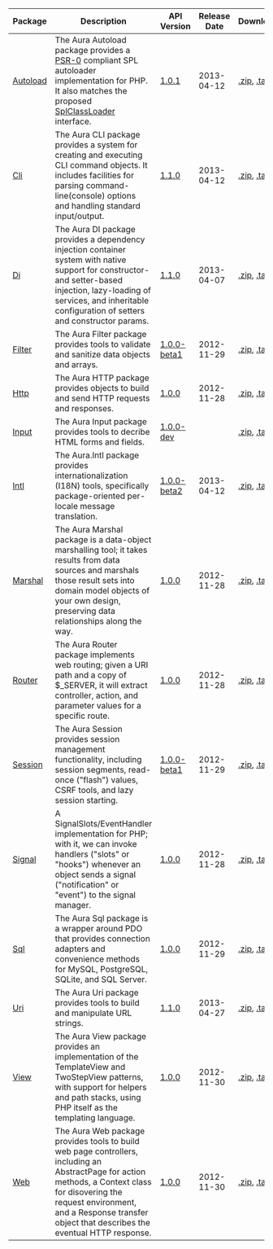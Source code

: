 Package | Description | API Version | Release Date | Downloads | Development 
--- | --- | --- | --- | --- | --- 
[Autoload](/Aura.Autoload) | The Aura Autoload package provides a [PSR-0](https://github.com/php-fig/fig-standards/blob/master/accepted/PSR-0.md) compliant SPL autoloader implementation for PHP. It also matches the proposed [SplClassLoader](https://wiki.php.net/rfc/splclassloader) interface. | [1.0.1](/Aura.Autoload/version/1.0.1/api) | 2013-04-12 | [.zip](https://github.com/auraphp/Aura.Autoload/zipball/1.0.1), [.tar.gz](https://github.com/auraphp/Aura.Autoload/tarball/1.0.1) | [Github](https://github.com/auraphp/Aura.Autoload)
[Cli](/Aura.Cli) | The Aura CLI package provides a system for creating and executing CLI command objects.  It includes facilities for parsing command-line(console) options and handling standard input/output. | [1.1.0](/Aura.Cli/version/1.1.0/api) | 2013-04-12 | [.zip](https://github.com/auraphp/Aura.Cli/zipball/1.1.0), [.tar.gz](https://github.com/auraphp/Aura.Cli/tarball/1.1.0) | [Github](https://github.com/auraphp/Aura.Cli)
[Di](/Aura.Di) | The Aura DI package provides a dependency injection container system with native support for constructor- and setter-based injection, lazy-loading of services, and inheritable configuration of setters and constructor params. | [1.1.0](/Aura.Di/version/1.1.0/api) | 2013-04-07 | [.zip](https://github.com/auraphp/Aura.Di/zipball/1.1.0), [.tar.gz](https://github.com/auraphp/Aura.Di/tarball/1.1.0) | [Github](https://github.com/auraphp/Aura.Di)
[Filter](/Aura.Filter) | The Aura Filter package provides tools to validate and sanitize data objects and arrays. | [1.0.0-beta1](/Aura.Filter/version/1.0.0-beta1/api) | 2012-11-29 | [.zip](https://github.com/auraphp/Aura.Filter/zipball/1.0.0-beta1), [.tar.gz](https://github.com/auraphp/Aura.Filter/tarball/1.0.0-beta1) | [Github](https://github.com/auraphp/Aura.Filter)
[Http](/Aura.Http) | The Aura HTTP package provides objects to build and send HTTP requests and responses. | [1.0.0](/Aura.Http/version/1.0.0/api) | 2012-11-28 | [.zip](https://github.com/auraphp/Aura.Http/zipball/1.0.0), [.tar.gz](https://github.com/auraphp/Aura.Http/tarball/1.0.0) | [Github](https://github.com/auraphp/Aura.Http)
[Input](/Aura.Input) | The Aura Input package provides tools to decribe HTML forms and fields. | [1.0.0-dev](/Aura.Input/version/1.0.0-dev/api) |  | [.zip](https://github.com/auraphp/Aura.Input/zipball/1.0.0-dev), [.tar.gz](https://github.com/auraphp/Aura.Input/tarball/1.0.0-dev) | [Github](https://github.com/auraphp/Aura.Input)
[Intl](/Aura.Intl) | The Aura.Intl package provides internationalization (I18N) tools, specifically package-oriented per-locale message translation. | [1.0.0-beta2](/Aura.Intl/version/1.0.0-beta2/api) | 2013-04-12 | [.zip](https://github.com/auraphp/Aura.Intl/zipball/1.0.0-beta2), [.tar.gz](https://github.com/auraphp/Aura.Intl/tarball/1.0.0-beta2) | [Github](https://github.com/auraphp/Aura.Intl)
[Marshal](/Aura.Marshal) | The Aura Marshal package is a data-object marshalling tool; it takes results from data sources and marshals those result sets into domain model objects of your own design, preserving data relationships along the way. | [1.0.0](/Aura.Marshal/version/1.0.0/api) | 2012-11-28 | [.zip](https://github.com/auraphp/Aura.Marshal/zipball/1.0.0), [.tar.gz](https://github.com/auraphp/Aura.Marshal/tarball/1.0.0) | [Github](https://github.com/auraphp/Aura.Marshal)
[Router](/Aura.Router) | The Aura Router package implements web routing; given a URI path and a copy of $_SERVER, it will extract controller, action, and parameter values for a specific route. | [1.0.0](/Aura.Router/version/1.0.0/api) | 2012-11-28 | [.zip](https://github.com/auraphp/Aura.Router/zipball/1.0.0), [.tar.gz](https://github.com/auraphp/Aura.Router/tarball/1.0.0) | [Github](https://github.com/auraphp/Aura.Router)
[Session](/Aura.Session) | The Aura Session provides session management functionality, including session segments, read-once ("flash") values, CSRF tools, and lazy session starting. | [1.0.0-beta1](/Aura.Session/version/1.0.0-beta1/api) | 2012-11-29 | [.zip](https://github.com/auraphp/Aura.Session/zipball/1.0.0-beta1), [.tar.gz](https://github.com/auraphp/Aura.Session/tarball/1.0.0-beta1) | [Github](https://github.com/auraphp/Aura.Session)
[Signal](/Aura.Signal) | A SignalSlots/EventHandler implementation for PHP; with it, we can invoke handlers ("slots" or "hooks") whenever an object sends a signal ("notification" or "event") to the signal manager. | [1.0.0](/Aura.Signal/version/1.0.0/api) | 2012-11-28 | [.zip](https://github.com/auraphp/Aura.Signal/zipball/1.0.0), [.tar.gz](https://github.com/auraphp/Aura.Signal/tarball/1.0.0) | [Github](https://github.com/auraphp/Aura.Signal)
[Sql](/Aura.Sql) | The Aura Sql package is a wrapper around PDO that provides connection adapters and convenience methods for MySQL, PostgreSQL, SQLite, and SQL Server. | [1.0.0](/Aura.Sql/version/1.0.0/api) | 2012-11-29 | [.zip](https://github.com/auraphp/Aura.Sql/zipball/1.0.0), [.tar.gz](https://github.com/auraphp/Aura.Sql/tarball/1.0.0) | [Github](https://github.com/auraphp/Aura.Sql)
[Uri](/Aura.Uri) | The Aura Uri package provides tools to build and manipulate URL strings. | [1.1.0](/Aura.Uri/version/1.1.0/api) | 2013-04-27 | [.zip](https://github.com/auraphp/Aura.Uri/zipball/1.1.0), [.tar.gz](https://github.com/auraphp/Aura.Uri/tarball/1.1.0) | [Github](https://github.com/auraphp/Aura.Uri)
[View](/Aura.View) | The Aura View package provides an implementation of the TemplateView and TwoStepView patterns, with support for helpers and path stacks, using PHP itself as the templating language. | [1.0.0](/Aura.View/version/1.0.0/api) | 2012-11-30 | [.zip](https://github.com/auraphp/Aura.View/zipball/1.0.0), [.tar.gz](https://github.com/auraphp/Aura.View/tarball/1.0.0) | [Github](https://github.com/auraphp/Aura.View)
[Web](/Aura.Web) | The Aura Web package provides tools to build web page controllers, including an AbstractPage for action methods, a Context class for disovering the request environment, and a Response transfer object that describes the eventual HTTP response. | [1.0.0](/Aura.Web/version/1.0.0/api) | 2012-11-30 | [.zip](https://github.com/auraphp/Aura.Web/zipball/1.0.0), [.tar.gz](https://github.com/auraphp/Aura.Web/tarball/1.0.0) | [Github](https://github.com/auraphp/Aura.Web)
